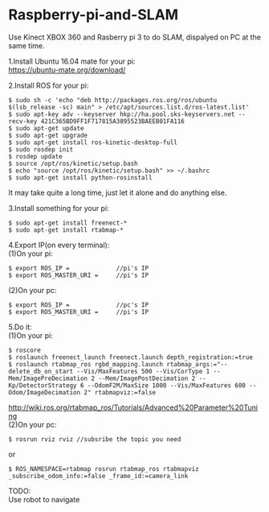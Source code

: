 # Raspberry-pi-and-SLAM
Use Kinect XBOX 360 and Rasberry pi 3 to do SLAM, dispalyed on PC at the same time.<br>

1.Install Ubuntu 16.04 mate for your pi:<br>
https://ubuntu-mate.org/download/<br>

2.Install ROS for your pi:<br>
```
$ sudo sh -c 'echo "deb http://packages.ros.org/ros/ubuntu $(lsb_release -sc) main" > /etc/apt/sources.list.d/ros-latest.list'
$ sudo apt-key adv --keyserver hkp://ha.pool.sks-keyservers.net --recv-key 421C365BD9FF1F717815A3895523BAEEB01FA116
$ sudo apt-get update
$ sudo apt-get upgrade
$ sudo apt-get install ros-kinetic-desktop-full
$ sudo rosdep init
$ rosdep update
$ source /opt/ros/kinetic/setup.bash
$ echo "source /opt/ros/kinetic/setup.bash" >> ~/.bashrc
$ sudo apt-get install python-rosinstall
```
It may take quite a long time, just let it alone and do anything else.<br>

3.Install something for your pi:<br>
```
$ sudo apt-get install freenect-*
$ sudo apt-get install rtabmap-*
```

4.Export IP(on every terminal):<br>
(1)On your pi:<br>
```
$ export ROS_IP =             //pi's IP
$ export ROS_MASTER_URI =     //pi's IP
```
(2)On your pc:<br>
```
$ export ROS_IP =             //pc's IP
$ export ROS_MASTER_URI =     //pi's IP
```

5.Do it:<br>
(1)On your pi:<br>
```
$ roscore
$ roslaunch freenect_launch freenect.launch depth_registration:=true
$ roslaunch rtabmap_ros rgbd_mapping.launch rtabmap_args:="--delete_db_on_start --Vis/MaxFeatures 500 --Vis/CorType 1 --Mem/ImagePreDecimation 2 --Mem/ImagePostDecimation 2 --Kp/DetectorStrategy 6 --OdomF2M/MaxSize 1000 --Vis/MaxFeatures 600 --Odom/ImageDecimation 2" rtabmapviz:=false
```
http://wiki.ros.org/rtabmap_ros/Tutorials/Advanced%20Parameter%20Tuning<br>
(2)On your pc:<br>
```
$ rosrun rviz rviz //subsribe the topic you need
```
or<br>
```
$ ROS_NAMESPACE=rtabmap rosrun rtabmap_ros rtabmapviz _subscribe_odom_info:=false _frame_id:=camera_link
```

TODO:<br>
Use robot to navigate<br>
